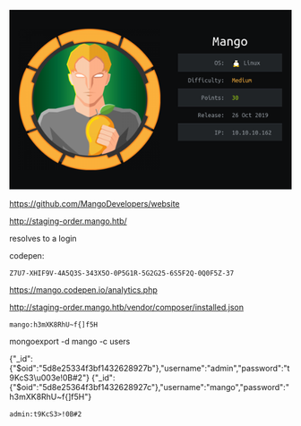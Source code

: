 ![](./logo.png)


https://github.com/MangoDevelopers/website



http://staging-order.mango.htb/

resolves to a login



codepen: 
```
Z7U7-XHIF9V-4A5Q3S-343X5O-0P5G1R-5G2G25-6S5F2Q-0Q0F5Z-37
```


https://mango.codepen.io/analytics.php


http://staging-order.mango.htb/vendor/composer/installed.json


```
mango:h3mXK8RhU~f{]f5H
```


mongoexport -d mango -c users


{"_id":{"$oid":"5d8e25334f3bf1432628927b"},"username":"admin","password":"t9KcS3\u003e!0B#2"}
{"_id":{"$oid":"5d8e25364f3bf1432628927c"},"username":"mango","password":"h3mXK8RhU~f{]f5H"}


```
admin:t9KcS3>!0B#2
```